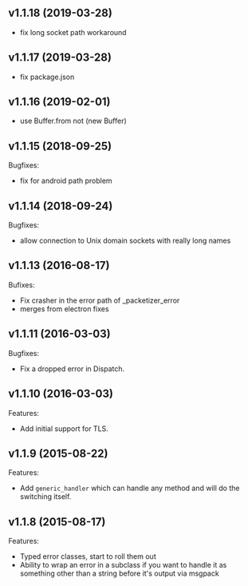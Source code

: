 ## v1.1.18 (2019-03-28)

 * fix long socket path workaround

## v1.1.17 (2019-03-28)

 * fix package.json

## v1.1.16 (2019-02-01)

 * use Buffer.from not (new Buffer)

## v1.1.15 (2018-09-25)

Bugfixes:
 * fix for android path problem

## v1.1.14 (2018-09-24)

Bugfixes:
 * allow connection to Unix domain sockets with really long names

## v1.1.13 (2016-08-17)

Bufixes:
 * Fix crasher in the error path of _packetizer_error
 * merges from electron fixes

## v1.1.11 (2016-03-03)

Bugfixes:
  * Fix a dropped error in Dispatch.

## v1.1.10 (2016-03-03)

Features:
  * Add initial support for TLS.

## v1.1.9 (2015-08-22)

Features:
  * Add `generic_handler` which can handle any method and will do the
    switching itself.

## v1.1.8 (2015-08-17)

Features:
  * Typed error classes, start to roll them out
  * Ability to wrap an error in a subclass if you want to handle it as 
    something other than a string before it's output via msgpack
